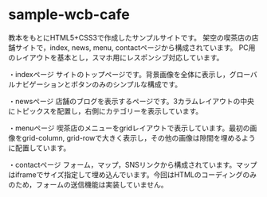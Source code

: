 # sample-wcb-cafe

教本をもとにHTML5+CSS3で作成したサンプルサイトです。
架空の喫茶店の店舗サイトで，index, news, menu, contactページから構成されています。
PC用のレイアウトを基本とし，スマホ用にレスポンシブ対応しています。

・indexページ
サイトのトップページです。背景画像を全体に表示し，グローバルナビゲーションとボタンのみのシンプルな構成です。

・newsページ
店舗のブログを表示するページです。3カラムレイアウトの中央にトピックスを配置し，右側にカテゴリーを表示しています。

・menuページ
喫茶店のメニューをgridレイアウトで表示しています。最初の画像をgrid-column, grid-rowで大きく表示し，その他の画像は隙間を埋めるように配置しています。

・contactページ
フォーム，マップ，SNSリンクから構成されています。マップはiframeでサイズ指定して埋め込んでいます。今回はHTMLのコーディングのみのため，フォームの送信機能は実装していません。

